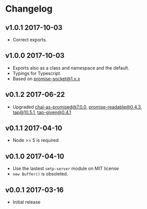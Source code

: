 # Changelog

## v1.0.1 2017-10-03

  * Correct exports.

## v1.0.0 2017-10-03

  * Exports also as a class and namespace and the default.
  * Typings for Typescript.
  * Based on promise-socket@1.x.x

## v0.1.2 2017-06-22

  * Upgraded chai-as-promised@7.0.0, promise-readable@0.4.3, tap@10.5.1,
    tap-given@0.4.1

## v0.1.1 2017-04-10

  * Node >= 5 is required

## v0.1.0 2017-04-10

  * Use the lastest `smtp-server` module on MIT license
  * `new Buffer()` is obsoleted.

## v0.0.1 2017-03-16

  * Initial release
